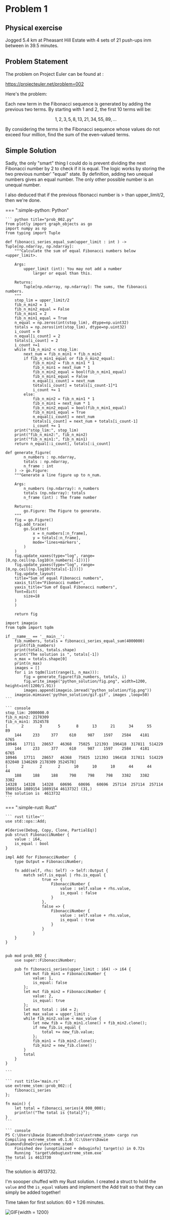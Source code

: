# Problem 1

## Physical exercise

Jogged 5.4 km at Pheasant Hill Estate with 4 sets of 21 push-ups inm between in 39.5 minutes.

## Problem Statement

The problem on Project Euler can be found at :

<a href="https://projecteuler.net/problem=002" target="_blank">https://projecteuler.net/problem=002</a>

Here's the problem:

Each new term in the Fibonacci sequence is generated by adding the previous two terms. By starting with $1$ and $2$, the first $10$ terms will be:

$$1, 2, 3, 5, 8, 13, 21, 34, 55, 89, \dots$$

By considering the terms in the Fibonacci sequence whose values do not exceed four million, find the sum of the even-valued terms.


## Simple Solution

Sadly, the only "smart" thing I could do is prevent dividing the next Fibonacci number by 2 to check if it is equal. The logic works by storing the two previous number' "equal" state. By definition, adding two unequal numbers gives an equal number. The only other possible number is an unequal number.

I also deduced that if the previous fibonacci number is > than upper_limit/2, then we're done.

=== ":simple-python: Python"

    ``` python title="prob_002.py"
    from plotly import graph_objects as go
    import numpy as np
    from typing import Tuple

    def fibonacci_series_equal_sum(upper_limit : int ) -> Tuple[np.ndarray, np.ndarray]:
        """Calculate the sum of equal Fibonacci numbers below <upper_limit>.

        Args:
            upper_limit (int): You may not add a number 
                larger or equal than this.

        Returns:
            Tuple[np.ndarray, np.ndarray]: The sums, the fibonacci numbers.
        """
        stop_lim = upper_limit/2
        fib_n_min2 = 1
        fib_n_min2_equal = False
        fib_n_min1 = 2
        fib_n_min1_equal = True
        n_equal = np.zeros(int(stop_lim), dtype=np.uint32)
        totals = np.zeros(int(stop_lim), dtype=np.uint32)
        i_count = 0
        n_equal[i_count] = 2
        totals[i_count] = 2
        i_count +=1
        while fib_n_min2 < stop_lim:
            next_num = fib_n_min1 + fib_n_min2
            if fib_n_min1_equal or fib_n_min2_equal:
                fib_n_min2 = fib_n_min1 * 1
                fib_n_min1 = next_num * 1
                fib_n_min2_equal = bool(fib_n_min1_equal)
                fib_n_min1_equal = False
                n_equal[i_count] = next_num
                totals[i_count] = totals[i_count-1]*1
                i_count += 1
            else:
                fib_n_min2 = fib_n_min1 * 1
                fib_n_min1 = next_num * 1
                fib_n_min2_equal = bool(fib_n_min1_equal)
                fib_n_min1_equal = True
                n_equal[i_count] = next_num
                totals[i_count] = next_num + totals[i_count-1]
                i_count += 1
        print("stop_lim:", stop_lim)
        print("fib_n_min2:", fib_n_min2)
        print("fib_n_min1:", fib_n_min1)
        return n_equal[:i_count], totals[:i_count]

    def generate_figure(
            n_numbers : np.ndarray, 
            totals : np.ndarray,
            n_frame : int
        ) -> go.Figure:
        """Generate a line figure up to n_num.

        Args:
            n_numbers (np.ndarray): n_numbers
            totals (np.ndarray): totals
            n_frame (int) : The frame number

        Returns:
            go.Figure: The Figure to generate.
        """
        fig = go.Figure()
        fig.add_trace(
            go.Scatter(
                x = n_numbers[:n_frame],
                y = totals[:n_frame],
                mode='lines+markers',
            )
        )
        fig.update_xaxes(type="log", range=[0,np.ceil(np.log10(n_numbers[-1]))])
        fig.update_yaxes(type="log", range=[0,np.ceil(np.log10(totals[-1]))])
        fig.update_layout(
        title="Sum of equal Fibonacci numbers",
        xaxis_title="Fibonacci number",
        yaxis_title="Sum of Equal Fibonacci numbers",
        font=dict(
            size=18
        )
        )
        
        return fig

    import imageio
    from tqdm import tqdm

    if __name__ == '__main__':
        fib_numbers, totals = fibonacci_series_equal_sum(4000000)
        print(fib_numbers)
        print(totals, totals.shape)
        print("The solution is ", totals[-1])
        n_max = totals.shape[0]
        print(n_max)
        images = []
        for i in tqdm(list(range(1, n_max))):
            fig = generate_figure(fib_numbers, totals, i)
            fig.write_image("python_solution/fig.png", width=1200, height=int(1200/1.91))
            images.append(imageio.imread("python_solution/fig.png"))
        imageio.mimsave('python_solution/gif.gif', images ,loop=50)
    ```

    ``` console
    stop_lim: 2000000.0
    fib_n_min2: 2178309
    fib_n_min1: 3524578
    [      2       3       5       8      13      21      34      55      89
        144     233     377     610     987    1597    2584    4181    6765
    10946   17711   28657   46368   75025  121393  196418  317811  514229
        144     233     377     610     987    1597    2584    4181    6765
    10946   17711   28657   46368   75025  121393  196418  317811  514229
    832040 1346269 2178309 3524578]
    [      2       2       2      10      10      10      44      44      44
        188     188     188     798     798     798    3382    3382    3382
    14328   14328   14328   60696   60696   60696  257114  257114  257114
    1089154 1089154 1089154 4613732] (31,)
    The solution is  4613732
    ```

=== ":simple-rust: Rust"

    ``` rust title=''
    use std::ops::Add;

    #[derive(Debug, Copy, Clone, PartialEq)]
    pub struct FibonacciNumber {
        value : i64,
        is_equal : bool
    }

    impl Add for FibonacciNumber  {
        type Output = FibonacciNumber;

        fn add(self, rhs: Self) -> Self::Output {
            match self.is_equal | rhs.is_equal {
                    true => {
                        FibonacciNumber {
                            value : self.value + rhs.value,
                            is_equal : false
                        }
                    },
                    false => {
                        FibonacciNumber {
                            value : self.value + rhs.value,
                            is_equal : true
                        }
                    }
                }
        }
    }
        

    pub mod prob_002 {
        use super::FibonacciNumber;

        pub fn fibonacci_series(upper_limit : i64) -> i64 {
            let mut fib_min1 = FibonacciNumber {
                value: 1,
                is_equal: false
            };
            let mut fib_min2 = FibonacciNumber {
                value: 2,
                is_equal: true
            };
            let mut total : i64 = 2;
            let max_value = upper_limit ;
            while fib_min2.value < max_value {
                let new_fib = fib_min1.clone() + fib_min2.clone();
                if new_fib.is_equal {
                    total += new_fib.value;
                };
                fib_min1 = fib_min2.clone();
                fib_min2 = new_fib.clone()
            }
            total
        }
    }

    ```

    ``` rust title='main.rs'
    use extreme_stem::prob_002::{
        fibonacci_series
    };

    fn main() {
        let total = fibonacci_series(4_000_000);
        println!("The total is {total}");
    }
    ```

    ``` console 
    PS C:\Users\Dawie Diamond\OneDrive\extreme_stem> cargo run
    Compiling extreme_stem v0.1.0 (C:\Users\Dawie Diamond\OneDrive\extreme_stem)
        Finished dev [unoptimized + debuginfo] target(s) in 0.72s
        Running `target\debug\extreme_stem.exe`
    The total is 4613730
    ```
The solution is 4613732.

I'm soooper chuffed with my Rust solution. I created a struct to hold the `value` and the `is_equal` values and implement the Add trait so that they can simply be added together!

Time taken for first solution: 60 + 1:26 minutes.

![GIF](./prob_002.gif){width = 1200}